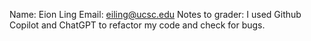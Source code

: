Name: Eion Ling
Email: eiling@ucsc.edu
Notes to grader:
I used Github Copilot and ChatGPT to refactor my code and check for bugs.